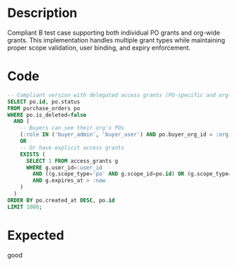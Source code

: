 # Description
Compliant B test case supporting both individual PO grants and org-wide grants. This implementation handles multiple grant types while maintaining proper scope validation, user binding, and expiry enforcement.

# Code
```sql
-- Compliant version with delegated access grants (PO-specific and org-wide) with proper scope validation and pagination
SELECT po.id, po.status
FROM purchase_orders po
WHERE po.is_deleted=false
  AND (
    -- Buyers can see their org's POs
    (:role IN ('buyer_admin', 'buyer_user') AND po.buyer_org_id = :org_id)
    OR
    -- Or have explicit access grants
    EXISTS (
      SELECT 1 FROM access_grants g
      WHERE g.user_id=:user_id
        AND ((g.scope_type='po' AND g.scope_id=po.id) OR (g.scope_type='org' AND g.scope_id=po.buyer_org_id))
        AND g.expires_at > :now
    )
  )
ORDER BY po.created_at DESC, po.id
LIMIT 1000;
```

# Expected
good